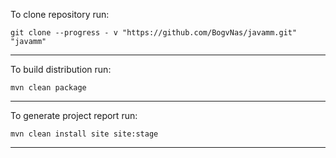 To clone repository run:
~~~~
git clone --progress - v "https://github.com/BogvNas/javamm.git" "javamm"
~~~~
-----------------------------
To build distribution run:
~~~~
mvn clean package
~~~~
----------------------------------

To generate project report run:
~~~~
mvn clean install site site:stage
~~~~
---------------------------------